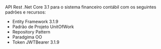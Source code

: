 API Rest .Net Core 3.1 para o sistema financeiro contábil com os seguintes padrões e recursos:

* Entity Framework 3.1.9
* Padrão de Projeto UnitOfWork
* Repository Pattern
* Paradgima OO
* Token JWTBearer 3.1.9
